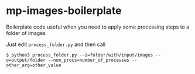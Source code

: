 # mp-images-boilerplate
Boilerplate code useful when you need to apply some processing steps to a folder of images

Just edit ```process_folder.py``` and then call
```
$ python3 process_folder.py --i=folder/with/input/images --o=output/folder --num_procs=number_of_processes --other_arg=other_value
```
